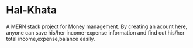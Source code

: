# Hal-Khata
A MERN stack project for Money management. By creating an acount here, anyone can save his/her income-expense information and find out his/her total income,expense,balance easily.
